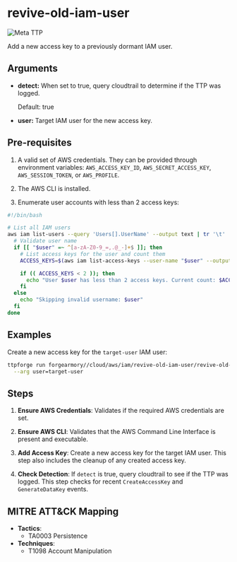 # revive-old-iam-user

![Meta TTP](https://img.shields.io/badge/Meta_TTP-blue)

Add a new access key to a previously dormant IAM user.

## Arguments

- **detect:** When set to true, query cloudtrail to determine if the
  TTP was logged.

  Default: true

- **user:** Target IAM user for the new access key.

## Pre-requisites

1. A valid set of AWS credentials. They can be provided through environment
   variables: `AWS_ACCESS_KEY_ID`, `AWS_SECRET_ACCESS_KEY`,
   `AWS_SESSION_TOKEN`, or `AWS_PROFILE`.

1. The AWS CLI is installed.

1. Enumerate user accounts with less than 2 access keys:

  ```bash
  #!/bin/bash

  # List all IAM users
  aws iam list-users --query 'Users[].UserName' --output text | tr '\t' '\n' | while read -r user; do
    # Validate user name
    if [[ "$user" =~ ^[a-zA-Z0-9_=,.@_-]+$ ]]; then
      # List access keys for the user and count them
      ACCESS_KEYS=$(aws iam list-access-keys --user-name "$user" --output json | jq '.AccessKeyMetadata | length')

      if (( ACCESS_KEYS < 2 )); then
        echo "User $user has less than 2 access keys. Current count: $ACCESS_KEYS"
      fi
    else
      echo "Skipping invalid username: $user"
    fi
  done
  ```

## Examples

Create a new access key for the `target-user` IAM user:

```bash
ttpforge run forgearmory//cloud/aws/iam/revive-old-iam-user/revive-old-iam-user.yaml \
  --arg user=target-user
```

## Steps

1. **Ensure AWS Credentials**: Validates if the required AWS credentials are set.

1. **Ensure AWS CLI**: Validates that the AWS Command Line Interface is present
   and executable.

1. **Add Access Key**: Create a new access key for the target IAM user. This
   step also includes the cleanup of any created access key.

1. **Check Detection**: If `detect` is true, query cloudtrail to
   see if the TTP was logged. This step checks for recent `CreateAccessKey`
   and `GenerateDataKey` events.

## MITRE ATT&CK Mapping

- **Tactics**:
  - TA0003 Persistence
- **Techniques**:
  - T1098 Account Manipulation

